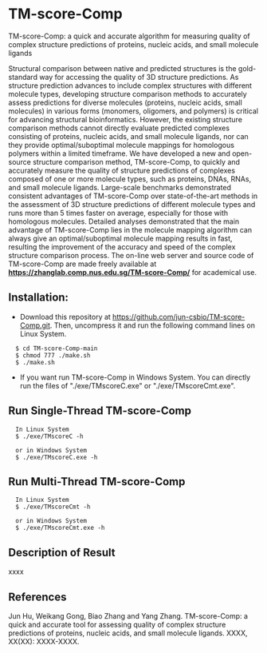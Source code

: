 # TM-score-Comp
TM-score-Comp: a quick and accurate algorithm for measuring quality of complex structure predictions of proteins, nucleic acids, and small molecule ligands

Structural comparison between native and predicted structures is the gold-standard way for accessing the quality of 3D structure predictions. As structure prediction advances to include complex structures with different molecule types, developing structure comparison methods to accurately assess predictions for diverse molecules (proteins, nucleic acids, small molecules) in various forms (monomers, oligomers, and polymers) is critical for advancing structural bioinformatics. However, the existing structure comparison methods cannot directly evaluate predicted complexes consisting of proteins, nucleic acids, and small molecule ligands, nor can they provide optimal/suboptimal molecule mappings for homologous polymers within a limited timeframe. We have developed a new and open-source structure comparison method, TM-score-Comp, to quickly and accurately measure the quality of structure predictions of complexes composed of one or more molecule types, such as proteins, DNAs, RNAs, and small molecule ligands. Large-scale benchmarks demonstrated consistent advantages of TM-score-Comp over state-of-the-art methods in the assessment of 3D structure predictions of different molecule types and runs more than 5 times faster on average, especially for those with homologous molecules. Detailed analyses demonstrated that the main advantage of TM-score-Comp lies in the molecule mapping algorithm can always give an optimal/suboptimal molecule mapping results in fast, resulting the improvement of the accuracy and speed of the complex structure comparison process. The on-line web server and source code of TM-score-Comp are made freely available at <b>https://zhanglab.comp.nus.edu.sg/TM-score-Comp/</b> for academical use.

## Installation:
* Download this repository at https://github.com/jun-csbio/TM-score-Comp.git. Then, uncompress it and run the following command lines on Linux System.

~~~
  $ cd TM-score-Comp-main
  $ chmod 777 ./make.sh
  $ ./make.sh
~~~

* If you want run TM-score-Comp in Windows System. You can directly run the files of "./exe/TMscoreC.exe" or "./exe/TMscoreCmt.exe".

## Run Single-Thread TM-score-Comp
~~~
  In Linux System
  $ ./exe/TMscoreC -h

  or in Windows System
  $ ./exe/TMscoreC.exe -h
~~~

## Run Multi-Thread TM-score-Comp
~~~
  In Linux System
  $ ./exe/TMscoreCmt -h

  or in Windows System
  $ ./exe/TMscoreCmt.exe -h
~~~

## Description of Result
xxxx

## References
Jun Hu, Weikang Gong, Biao Zhang and Yang Zhang. TM-score-Comp: a quick and accurate tool for assessing quality of complex structure predictions of proteins, nucleic acids, and small molecule ligands. XXXX, XX(XX): XXXX-XXXX.

